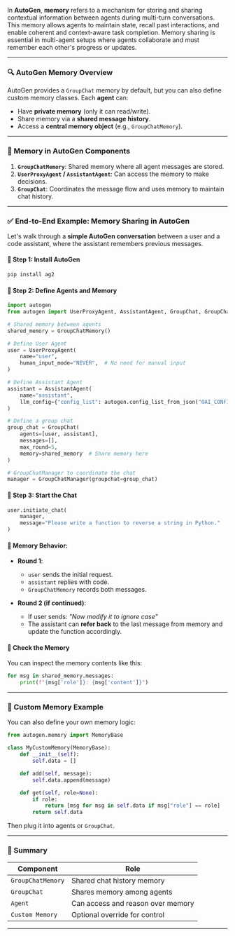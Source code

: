 In **AutoGen**, **memory** refers to a mechanism for storing and sharing contextual information between agents during multi-turn conversations. This memory allows agents to maintain state, recall past interactions, and enable coherent and context-aware task completion. Memory sharing is essential in multi-agent setups where agents collaborate and must remember each other's progress or updates.

---

### 🔍 AutoGen Memory Overview

AutoGen provides a `GroupChat` memory by default, but you can also define custom memory classes. Each **agent** can:

* Have **private memory** (only it can read/write).
* Share memory via a **shared message history**.
* Access a **central memory object** (e.g., `GroupChatMemory`).

---

### 🧠 Memory in AutoGen Components

1. **`GroupChatMemory`**: Shared memory where all agent messages are stored.
2. **`UserProxyAgent` / `AssistantAgent`**: Can access the memory to make decisions.
3. **`GroupChat`**: Coordinates the message flow and uses memory to maintain chat history.

---

### ✅ End-to-End Example: Memory Sharing in AutoGen

Let's walk through a **simple AutoGen conversation** between a user and a code assistant, where the assistant remembers previous messages.

#### 🔧 Step 1: Install AutoGen

```bash
pip install ag2
```

#### 🧱 Step 2: Define Agents and Memory

```python
import autogen
from autogen import UserProxyAgent, AssistantAgent, GroupChat, GroupChatManager, GroupChatMemory

# Shared memory between agents
shared_memory = GroupChatMemory()

# Define User Agent
user = UserProxyAgent(
    name="user",
    human_input_mode="NEVER",  # No need for manual input
)

# Define Assistant Agent
assistant = AssistantAgent(
    name="assistant",
    llm_config={"config_list": autogen.config_list_from_json("OAI_CONFIG_LIST")},
)

# Define a group chat
group_chat = GroupChat(
    agents=[user, assistant],
    messages=[],
    max_round=5,
    memory=shared_memory  # Share memory here
)

# GroupChatManager to coordinate the chat
manager = GroupChatManager(groupchat=group_chat)
```

#### 💬 Step 3: Start the Chat

```python
user.initiate_chat(
    manager,
    message="Please write a function to reverse a string in Python."
)
```

#### 🧠 Memory Behavior:

* **Round 1**:

  * `user` sends the initial request.
  * `assistant` replies with code.
  * `GroupChatMemory` records both messages.

* **Round 2 (if continued)**:

  * If user sends: *"Now modify it to ignore case"*
  * The assistant can **refer back** to the last message from memory and update the function accordingly.

#### 🧾 Check the Memory

You can inspect the memory contents like this:

```python
for msg in shared_memory.messages:
    print(f"{msg['role']}: {msg['content']}")
```

---

### 🔁 Custom Memory Example

You can also define your own memory logic:

```python
from autogen.memory import MemoryBase

class MyCustomMemory(MemoryBase):
    def __init__(self):
        self.data = []

    def add(self, message):
        self.data.append(message)

    def get(self, role=None):
        if role:
            return [msg for msg in self.data if msg["role"] == role]
        return self.data
```

Then plug it into agents or `GroupChat`.

---

### 🧩 Summary

| Component         | Role                              |
| ----------------- | --------------------------------- |
| `GroupChatMemory` | Shared chat history memory        |
| `GroupChat`       | Shares memory among agents        |
| `Agent`           | Can access and reason over memory |
| `Custom Memory`   | Optional override for control     |

---

